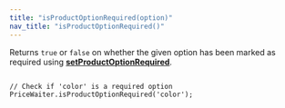 ```yaml
---
title: "isProductOptionRequired(option)"
nav_title: "isProductOptionRequired()"
---
```


Returns `true` or `false` on whether the given option has been marked as required using [__setProductOptionRequired__](#_api/setProductOptionRequired.md).

<pre><code class="javascript">
// Check if 'color' is a required option
PriceWaiter.isProductOptionRequired('color');
</code></pre>
